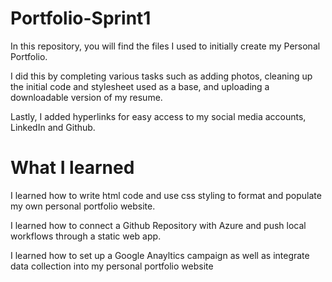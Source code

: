 # Portfolio-Sprint1

In this repository, you will find the files I used to initially create my Personal Portfolio.

I did this by completing various tasks such as adding photos, cleaning up the initial code and stylesheet used as a base, and uploading a downloadable version of my resume. 

Lastly, I added hyperlinks for easy access to my social media accounts, LinkedIn and Github.

# What I learned

I learned how to write html code and use css styling to format and populate my own personal portfolio website. 

I learned how to connect a Github Repository with Azure and push local workflows through a static web app.

I learned how to set up a Google Anayltics campaign as well as integrate data collection into my personal portfolio website
